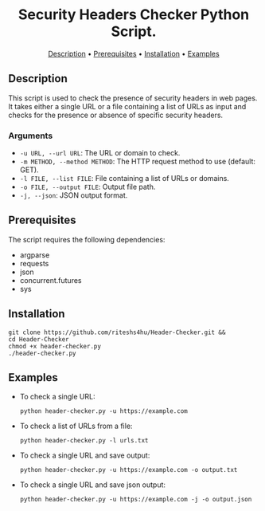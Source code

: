 <h1 align=center>Security Headers Checker Python Script.</h1>

<p align="center">
  <a href="#description">Description</a> •
  <a href="#prerequisites">Prerequisites</a> •
  <a href="#installation">Installation</a> •
  <a href="#examples">Examples</a>
</p>

## Description

This script is used to check the presence of security headers in web pages. It takes either a single URL or a file containing a list of URLs as input and checks for the presence or absence of specific security headers.

### Arguments

- `-u URL, --url URL`: The URL or domain to check.
- `-m METHOD, --method METHOD`: The HTTP request method to use (default: GET).
- `-l FILE, --list FILE`: File containing a list of URLs or domains.
- `-o FILE, --output FILE`: Output file path.
- `-j, --json`: JSON output format.

## Prerequisites

The script requires the following dependencies:

- argparse
- requests
- json
- concurrent.futures
- sys

## Installation

```
git clone https://github.com/riteshs4hu/Header-Checker.git &&
cd Header-Checker
chmod +x header-checker.py
./header-checker.py
```

## Examples

-   To check a single URL:

    ```
    python header-checker.py -u https://example.com
    ```

-   To check a list of URLs from a file:

    ```
    python header-checker.py -l urls.txt
    ```

-   To check a single URL and save output:

    ```
    python header-checker.py -u https://example.com -o output.txt
    ```

-   To check a single URL and save json output:

    ```
    python header-checker.py -u https://example.com -j -o output.json
    ```
